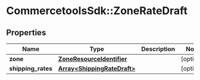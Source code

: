 # CommercetoolsSdk::ZoneRateDraft

## Properties
Name | Type | Description | Notes
------------ | ------------- | ------------- | -------------
**zone** | [**ZoneResourceIdentifier**](ZoneResourceIdentifier.md) |  | [optional] 
**shipping_rates** | [**Array&lt;ShippingRateDraft&gt;**](ShippingRateDraft.md) |  | [optional] 

